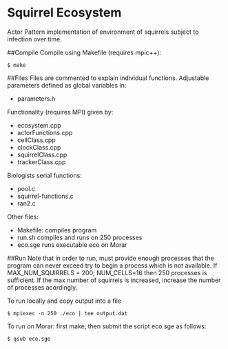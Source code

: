 # Squirrel Ecosystem
Actor Pattern implementation of environment of squirrels subject to infection 
over time. 

##Compile
Compile using Makefile (requires mpic++):
```
$ make
```
##Files
Files are commented to explain individual functions. 
Adjustable parameters defined as global variables in: 
* parameters.h

Functionality (requires MPI) given by:
* ecosystem.cpp
* actorFunctions.cpp
* cellClass.cpp
* clockClass.cpp
* squirrelClass.cpp
* trackerClass.cpp


Biologists serial functions:
* pool.c
* squirrel-functions.c
* ran2.c

Other files: 
* Makefile: compiles program
* run.sh compiles and runs on 250 processes
* eco.sge runs executable eco on Morar


##Run
Note that in order to run, must provide enough processes that the program 
can never exceed try to begin a process which is not available. 
If MAX_NUM_SQUIRRELS = 200; NUM_CELLS=16
	then 250 processes is sufficient. If the max number of squirrels is increased, 
	increase the number of processes acordingly.
	
To run locally and copy output into a file 

```
$ mpiexec -n 250 ./eco | tee output.dat  
```

To run on Morar: first make, then submit the script eco.sge as follows:

```
$ qsub eco.sge  
```


